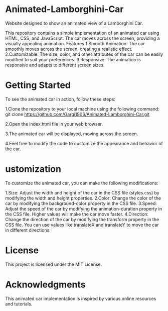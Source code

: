 # Animated-Lamborghini-Car
Website designed to show an animated view of a Lamborghini Car.

This repository contains a simple implementation of an animated car using HTML, CSS, and JavaScript. The car moves across the screen, providing a visually appealing animation.
Features
1.Smooth Animation: The car smoothly moves across the screen, creating a realistic effect.
2.Customizable: The size, color, and other attributes of the car can be easily modified to suit your preferences.
3.Responsive: The animation is responsive and adapts to different screen sizes.

# Getting Started
To see the animated car in action, follow these steps:

1.Clone the repository to your local machine using the following command:
git clone https://github.com/Gargi1906/Animated-Lamborghini-Car.git

2.Open the index.html file in your web browser.

3.The animated car will be displayed, moving across the screen.

4.Feel free to modify the code to customize the appearance and behavior of the car.

# ustomization
To customize the animated car, you can make the following modifications:

1.Size: Adjust the width and height of the car in the CSS file (styles.css) by modifying the width and height properties.
2.Color: Change the color of the car by modifying the background-color property in the CSS file.
3.Speed: Adjust the speed of the car by modifying the animation-duration property in the CSS file. Higher values will make the car move faster.
4.Direction: Change the direction of the car by modifying the transform property in the CSS file. You can use values like translateX and translateY to move the car in different directions.

# License
This project is licensed under the MIT License.

# Acknowledgments
This animated car implementation is inspired by various online resources and tutorials.
